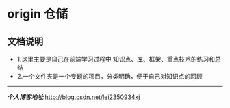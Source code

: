 # origin 仓储

## 文档说明
- 1.这里主要是自己在前端学习过程中 知识点、库、框架、重点技术的练习和总结
- 2.一个文件夹是一个专题的项目，分类明确，便于自己对知识点的回顾
---
***个人博客地址***:http://blog.csdn.net/lei2350934xj
